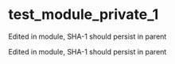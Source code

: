 # test_module_private_1


Edited in module, SHA-1 should persist in parent

Edited in module, SHA-1 should persist in parent
